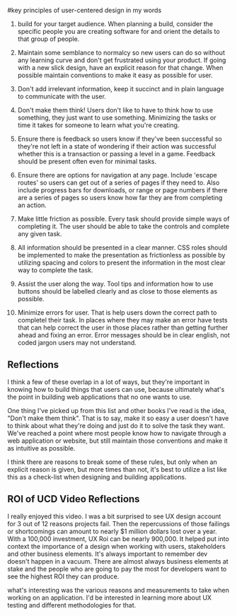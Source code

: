 #key principles of user-centered design in my words

1. build for your target audience. When planning a build, consider the specific people you are creating software for and orient the details to that group of people.

2. Maintain some semblance to normalcy so new users can do so without any learning curve and don't get frustrated using your product. If going with a new slick design, have an explicit reason for that change. When possible maintain conventions to make it easy as possible for user.

3. Don't add irrelevant information, keep it succinct and in plain language to communicate with the user.

4. Don't make them think! Users don't like to have to think how to use something, they just want to use something. Minimizing the tasks or time it takes for someone to learn what you're creating.

5. Ensure there is feedback so users know if they've been successful so they're not left in a state of wondering if their action was successful whether this is a transaction or passing a level in a game. Feedback should be present often even for minimal tasks.

6. Ensure there are options for navigation at any page. Include 'escape routes' so users can get out of a series of pages if they need to. Also include progress bars for downloads, or range or page numbers if there are a series of pages so users know how far they are from completing an action.

7. Make little friction as possible. Every task should provide simple ways of completing it. The user should be able to take the controls and complete any given task.

8. All information should be presented in a clear manner. CSS roles should be implemented to make the presentation as frictionless as possible by utilizing spacing and colors to present the information in the most clear way to complete the task.

9. Assist the user along the way. Tool tips and information how to use buttons should be labelled clearly and as close to those elements as possible.

10. Minimize errors for user. That is help users down the correct path to completel their task. In places where they may make an error have tests that can help correct the user in those places rather than getting further ahead and fixing an error. Error messages should be in clear english, not coded jargon users may not understand.

## Reflections

I think a few of these overlap in a lot of ways, but they're important in knowing how to build things that users can use, because ultimately what's the point in building web applications that no one wants to use.

One thing I've picked up from this list and other books I've read is the idea, "Don't make them think". That is to say, make it so easy a user doesn't have to think about what they're doing and just do it to solve the task they want. We've reached a point where most people know how to navigate through a web application or website, but still maintain those conventions and make it as intuitive as possible.

I think there are reasons to break some of these rules, but only when an explicit reason is given, but more times than not, it's best to utilize a list like this as a check-list when designing and building applications.

## ROI of UCD Video Reflections

I really enjoyed this video. I was a bit surprised to see UX design account for 3 out of 12 reasons projects fail. Then the repercussions of those failings or shortcomings can amount to nearly $1 million dollars lost over a year. With a 100,000 investment, UX Roi can be nearly 900,000. It helped put into context the importance of a design when working with users, stakeholders and other business elements. It's always important to remember dev doesn't happen in a vacuum. There are almost always business elements at stake and the people who are going to pay the most for developers want to see the highest ROI they can produce.

what's interesting was the various reasons and measurements to take when working on an application. I'd be interested in learning more about UX testing and different methodologies for that. 
